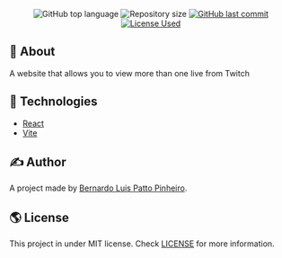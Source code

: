 <p align="center">
  <img alt="GitHub top language" src="https://img.shields.io/github/languages/top/oBoolt/multi-twitch.svg">
  <img alt="Repository size" src="https://img.shields.io/github/repo-size/oBoolt/multi-twitch.svg">
  <a href="https://github.com/oBoolt/multi-twitch/commits">
    <img alt="GitHub last commit" src="https://img.shields.io/github/last-commit/oBoolt/multi-twitch">
  </a>
  <a href="https://github.com/oBoolt/multi-twitch/blob/main/LICENSE">
   <img alt="License Used" src="https://img.shields.io/github/license/oBoolt/multi-twitch">
  </a>

</p>

## 🎯 About

A website that allows you to view more than one live from Twitch

## :rocket: Technologies

-  [React](https://pt-br.reactjs.org)
-  [Vite](https://vitejs.dev)

## ✍️ Author

A project made by [Bernardo Luis Patto Pinheiro](https://github.com/oBoolt).

## 🌎 License

This project in under MIT license. Check [LICENSE](https://github.com/oBoolt/multi-twitch/blob/main/LICENSE) for more information.
